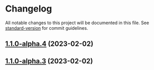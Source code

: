 # Changelog

All notable changes to this project will be documented in this file. See [standard-version](https://github.com/conventional-changelog/standard-version) for commit guidelines.

## [1.1.0-alpha.4](https://github.com/northwang-personal/chatbot-webhook-client/compare/v1.1.0-alpha.3...v1.1.0-alpha.4) (2023-02-02)

## [1.1.0-alpha.3](https://github.com/northwang-personal/chatbot-webhook-client/compare/v1.1.0-alpha.2...v1.1.0-alpha.3) (2023-02-02)
